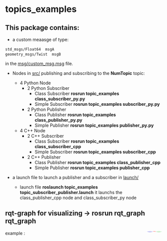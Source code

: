 # topics_examples 

## This package contains:
- a custom meaasge of type:</br>
```
std_msgs/Float64  msgA
geometry_msgs/Twist  msgB
```
in the [msg/custom_msg.msg](https://github.com/shriarul5273/ROS1-Practice/blob/main/topic_examples/msg/custom_msg.msg) file.

- Nodes in [src/](https://github.com/shriarul5273/ROS1-Practice/tree/main/topic_examples/src) publishing and subscribing to the **NumTopic** topic:
    - 4 Python Node 
        * 2 Python Subscriber 
            + Class Subscriber **rosrun topic_examples class_subscriber_py.py**
            + Simple Subscriber **rosrun topic_examples subscriber_py.py**
        * 2 Python Publisher 
            + Class Publisher **rosrun topic_examples class_publisher_py.py**
            + Simple Publisher **rosrun topic_examples publisher_py.py**  
    - 4 C++ Node 
        * 2 C++ Subscriber
            + Class Subscriber **rosrun topic_examples class_subscriber_cpp**
            + Simple Subscriber **rosrun topic_examples subscriber_cpp**
        * 2 C++ Publisher
            + Class Publisher **rosrun topic_examples class_publisher_cpp**
            + Simple Publisher **rosrun topic_examples publisher_cpp**

- a launch file to launch a publisher and a subscriber in [launch/](https://github.com/shriarul5273/ROS1-Practice/tree/main/topic_examples/launch)
    - launch file **roslaunch topic_examples topic_subscriber_publisher.launch** it launchs the class_publisher_cpp node and class_subscriber_py node 

## rqt-graph for visualizing -> **rosrun rqt_graph rqt_graph**
example :
<img align="right" src="topic_examples/rqt.png" width=50 />
